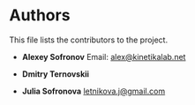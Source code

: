 # Authors

This file lists the contributors to the project.

- **Alexey Sofronov** 
  Email: alex@kinetikalab.net

- **Dmitry Ternovskii**

- **Julia Sofronova**
  letnikova.j@gmail.com 
